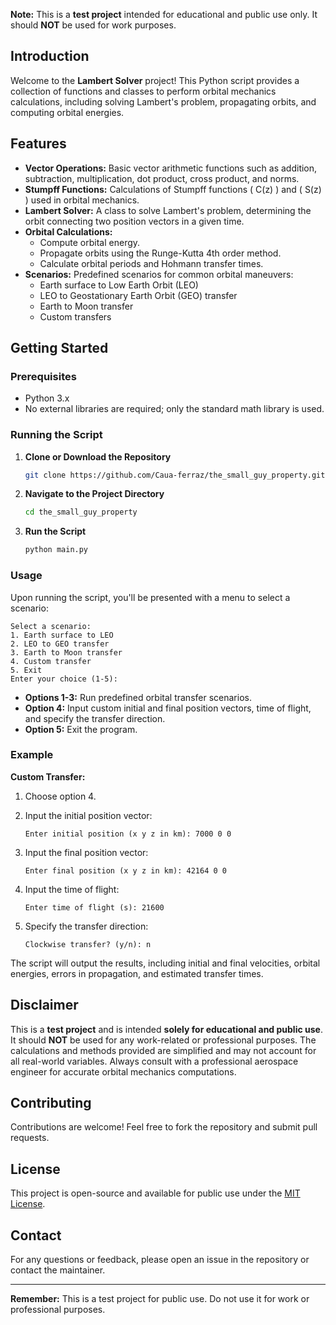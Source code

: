 **Note:** This is a **test project** intended for educational and public use only. It should **NOT** be used for work purposes.

## Introduction

Welcome to the **Lambert Solver** project! This Python script provides a collection of functions and classes to perform orbital mechanics calculations, including solving Lambert's problem, propagating orbits, and computing orbital energies.

## Features

- **Vector Operations:** Basic vector arithmetic functions such as addition, subtraction, multiplication, dot product, cross product, and norms.
- **Stumpff Functions:** Calculations of Stumpff functions \( C(z) \) and \( S(z) \) used in orbital mechanics.
- **Lambert Solver:** A class to solve Lambert's problem, determining the orbit connecting two position vectors in a given time.
- **Orbital Calculations:**
  - Compute orbital energy.
  - Propagate orbits using the Runge-Kutta 4th order method.
  - Calculate orbital periods and Hohmann transfer times.
- **Scenarios:** Predefined scenarios for common orbital maneuvers:
  - Earth surface to Low Earth Orbit (LEO)
  - LEO to Geostationary Earth Orbit (GEO) transfer
  - Earth to Moon transfer
  - Custom transfers

## Getting Started

### Prerequisites

- Python 3.x
- No external libraries are required; only the standard math library is used.

### Running the Script

1. **Clone or Download the Repository**

   ```bash
   git clone https://github.com/Caua-ferraz/the_small_guy_property.git
   ```

2. **Navigate to the Project Directory**

   ```bash
   cd the_small_guy_property
   ```

3. **Run the Script**

   ```bash
   python main.py
   ```


### Usage

Upon running the script, you'll be presented with a menu to select a scenario:

```
Select a scenario:
1. Earth surface to LEO
2. LEO to GEO transfer
3. Earth to Moon transfer
4. Custom transfer
5. Exit
Enter your choice (1-5):
```

- **Options 1-3:** Run predefined orbital transfer scenarios.
- **Option 4:** Input custom initial and final position vectors, time of flight, and specify the transfer direction.
- **Option 5:** Exit the program.

### Example

**Custom Transfer:**

1. Choose option 4.
2. Input the initial position vector:

   ```
   Enter initial position (x y z in km): 7000 0 0
   ```

3. Input the final position vector:

   ```
   Enter final position (x y z in km): 42164 0 0
   ```

4. Input the time of flight:

   ```
   Enter time of flight (s): 21600
   ```

5. Specify the transfer direction:

   ```
   Clockwise transfer? (y/n): n
   ```

The script will output the results, including initial and final velocities, orbital energies, errors in propagation, and estimated transfer times.

## Disclaimer

This is a **test project** and is intended **solely for educational and public use**. It should **NOT** be used for any work-related or professional purposes. The calculations and methods provided are simplified and may not account for all real-world variables. Always consult with a professional aerospace engineer for accurate orbital mechanics computations.

## Contributing

Contributions are welcome! Feel free to fork the repository and submit pull requests.

## License

This project is open-source and available for public use under the [MIT License](LICENSE).

## Contact

For any questions or feedback, please open an issue in the repository or contact the maintainer.

---

**Remember:** This is a test project for public use. Do not use it for work or professional purposes.